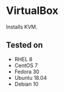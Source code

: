 VirtualBox
===========

Installs KVM.

Tested on
---------

- RHEL 8
- CentOS 7
- Fedora 30
- Ubuntu 18.04
- Debian 10
